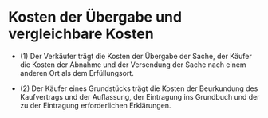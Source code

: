 # Kosten der Übergabe und vergleichbare Kosten

- (1) Der Verkäufer trägt die Kosten der Übergabe der Sache, der Käufer die Kosten der Abnahme und der Versendung der Sache nach einem anderen Ort als dem Erfüllungsort.

- (2) Der Käufer eines Grundstücks trägt die Kosten der Beurkundung des Kaufvertrags und der Auflassung, der Eintragung ins Grundbuch und der zu der Eintragung erforderlichen Erklärungen.

